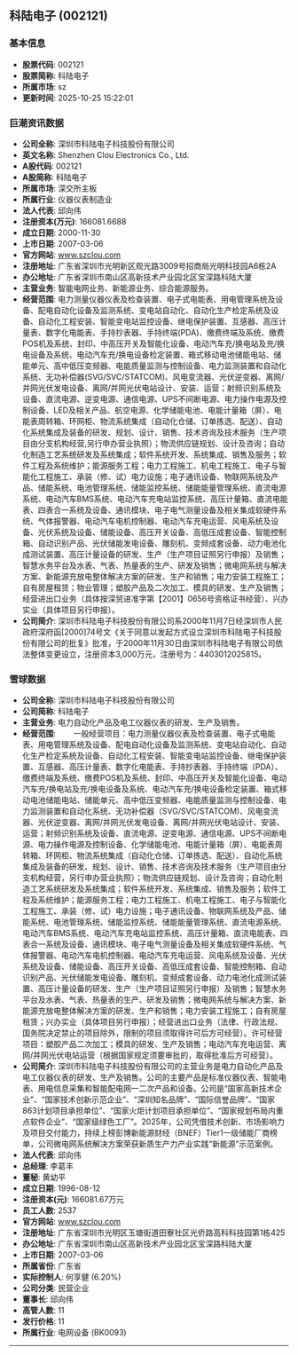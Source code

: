 ## 科陆电子 (002121)

### 基本信息

- **股票代码**: 002121
- **股票简称**: 科陆电子
- **所属市场**: sz
- **更新时间**: 2025-10-25 15:22:01

### 巨潮资讯数据

- **公司全称**: 深圳市科陆电子科技股份有限公司
- **英文名称**: Shenzhen Clou Electronics Co., Ltd.
- **A股代码**: 002121
- **A股简称**: 科陆电子
- **所属市场**: 深交所主板
- **所属行业**: 仪器仪表制造业
- **法人代表**: 邱向伟
- **注册资本(万元)**: 166081.6688
- **成立日期**: 2000-11-30
- **上市日期**: 2007-03-06
- **官方网站**: www.szclou.com
- **注册地址**: 广东省深圳市光明新区观光路3009号招商局光明科技园A6栋2A
- **办公地址**: 广东省深圳市南山区高新技术产业园北区宝深路科陆大厦
- **主营业务**: 智能电网业务、新能源业务、综合能源服务。
- **经营范围**: 电力测量仪器仪表及检查装置、电子式电能表、用电管理系统及设备、配电自动化设备及监测系统、变电站自动化、自动化生产检定系统及设备、自动化工程安装、智能变电站监控设备、继电保护装置、互感器、高压计量表、数字化电能表、手持抄表器、手持终端(PDA)、缴费终端及系统、缴费POS机及系统、封印、中高压开关及智能化设备、电动汽车充/换电站及充/换电设备及系统、电动汽车充/换电设备检定装置、箱式移动电池储能电站、储能单元、高中低压变频器、电能质量监测与控制设备、电力监测装置和自动化系统、无功补偿器(SVG/SVC/STATCOM)、风电变流器、光伏逆变器、离网/并网光伏发电设备、离网/并网光伏电站设计、安装、运营；射频识别系统及设备、直流电源、逆变电源、通信电源、UPS不间断电源、电力操作电源及控制设备、LED及相关产品、航空电源、化学储能电池、电能计量箱（屏）、电能表周转箱、环网柜、物流系统集成（自动化仓储、订单拣选、配送）、自动化系统集成及装备的研发、规划、设计、销售、技术咨询及技术服务（生产项目由分支机构经营,另行申办营业执照）；物流供应链规划、设计及咨询；自动化制造工艺系统研发及系统集成；软件系统开发、系统集成、销售及服务；软件工程及系统维护；能源服务工程；电力工程施工、机电工程施工、电子与智能化工程施工、承装（修、试）电力设施；电子通讯设备、物联网系统及产品、储能系统、电池管理系统、储能监控系统、储能能量管理系统、直流电源系统、电动汽车BMS系统、电动汽车充电站监控系统、高压计量箱、直流电能表、四表合一系统及设备、通讯模块、电子电气测量设备及相关集成软硬件系统、气体报警器、电动汽车电机控制器、电动汽车充电运营、风电系统及设备、光伏系统及设备、储能设备、高压开关设备、高低压成套设备、智能控制箱、自动识别产品、光伏储能发电设备、雕刻机、变频成套设备、动力电池化成测试装置、高压计量设备的研发、生产（生产项目证照另行申报）及销售；智慧水务平台及水表、气表、热量表的生产、研发及销售；微电网系统与解决方案、新能源充放电整体解决方案的研发、生产和销售；电力安装工程施工；自有房屋租赁；物业管理；塑胶产品及二次加工、模具的研发、生产及销售；经营进出口业务（具体按深贸进准字第【2001】0656号资格证书经营）、兴办实业（具体项目另行申报）。
- **公司简介**: 深圳市科陆电子科技股份有限公司系2000年11月7日经深圳市人民政府深府函[2000]74号文《关于同意以发起方式设立深圳市科陆电子科技股份有限公司的批复》批准，于2000年11月30日由深圳市科陆电子有限公司依法整体变更设立，注册资本3,000万元，注册号为：4403012025815。

### 雪球数据

- **公司全称**: 深圳市科陆电子科技股份有限公司
- **公司简称**: 科陆电子
- **主营业务**: 电力自动化产品及电工仪器仪表的研发、生产及销售。
- **经营范围**: 　　一般经营项目：电力测量仪器仪表及检查装置、电子式电能表、用电管理系统及设备、配电自动化设备及监测系统、变电站自动化、自动化生产检定系统及设备、自动化工程安装、智能变电站监控设备、继电保护装置、互感器、高压计量表、数字化电能表、手持抄表器、手持终端（PDA）、缴费终端及系统、缴费POS机及系统、封印、中高压开关及智能化设备、电动汽车充/换电站及充/换电设备及系统、电动汽车充/换电设备检定装置、箱式移动电池储能电站、储能单元、高中低压变频器、电能质量监测与控制设备、电力监测装置和自动化系统、无功补偿器（SVG/SVC/STATCOM)、风电变流器、光伏逆变器、离网/并网光伏发电设备、离网/并网光伏电站设计、安装、运营；射频识别系统及设备、直流电源、逆变电源、通信电源、UPS不间断电源、电力操作电源及控制设备、化学储能电池、电能计量箱（屏）、电能表周转箱、环网柜、物流系统集成（自动化仓储、订单拣选、配送）、自动化系统集成及装备的研发、规划、设计、销售、技术咨询及技术服务（生产项目由分支机构经营，另行申办营业执照）；物流供应链规划、设计及咨询；自动化制造工艺系统研发及系统集成；软件系统开发、系统集成、销售及服务；软件工程及系统维护；能源服务工程；电力工程施工、机电工程施工、电子与智能化工程施工、承装（修、试）电力设施；电子通讯设备、物联网系统及产品、储能系统、电池管理系统、储能监控系统、储能能量管理系统、直流电源系统、电动汽车BMS系统、电动汽车充电站监控系统、高压计量箱、直流电能表、四表合一系统及设备、通讯模块、电子电气测量设备及相关集成软硬件系统、气体报警器、电动汽车电机控制器、电动汽车充电运营、风电系统及设备、光伏系统及设备、储能设备、高压开关设备、高低压成套设备、智能控制箱、自动识别产品、光伏储能发电设备、雕刻机、变频成套设备、动力电池化成测试装置、高压计量设备的研发、生产（生产项目证照另行申报）及销售；智慧水务平台及水表、气表、热量表的生产、研发及销售；微电网系统与解决方案、新能源充放电整体解决方案的研发、生产和销售；电力安装工程施工；自有房屋租赁；兴办实业（具体项目另行申报）；经营进出口业务（法律、行政法规、国务院决定禁止的项目除外，限制的项目须取得许可后方可经营）。许可经营项目：塑胶产品二次加工；模具的研发、生产及销售；电动汽车充电运营、离网/并网光伏电站运营（根据国家规定须要审批的，取得批准后方可经营）。
- **公司简介**: 深圳市科陆电子科技股份有限公司的主营业务是电力自动化产品及电工仪器仪表的研发、生产及销售。公司的主要产品是标准仪器仪表、智能电表、用电信息采集和智能配电网一二次产品和设备。公司是“国家高新技术企业”、“国家技术创新示范企业”、“深圳知名品牌”、“国际信誉品牌”、“国家863计划项目承担单位”、“国家火炬计划项目承担单位”、“国家规划布局内重点软件企业”、“国家级绿色工厂”。2025年，公司凭借技术创新、市场影响力及项目交付能力，持续上榜彭博新能源财经（BNEF）Tier1一级储能厂商榜单，公司微电网系统解决方案荣获新质生产力产业实践“新能源”示范案例。
- **法人代表**: 邱向伟
- **总经理**: 李葛丰
- **董秘**: 黄幼平
- **成立日期**: 1996-08-12
- **注册资本(元)**: 166081.67万元
- **员工人数**: 2537
- **官方网站**: www.szclou.com
- **注册地址**: 广东省深圳市光明区玉塘街道田寮社区光侨路高科科技园第1栋425
- **办公地址**: 广东省深圳市南山区高新技术产业园北区宝深路科陆大厦
- **上市日期**: 2007-03-06
- **所属省份**: 广东省
- **实际控制人**: 何享健 (6.20%)
- **公司分类**: 民营企业
- **董事长**: 邱向伟
- **高管人数**: 11
- **发行价格**: 11
- **所属行业**: 电网设备 (BK0093)

---